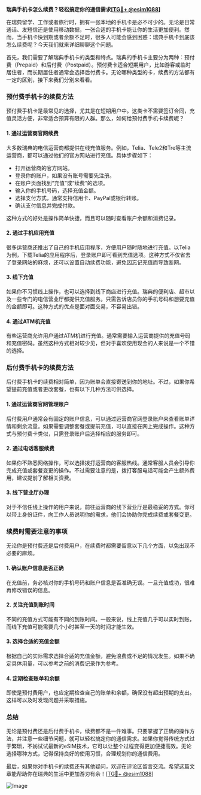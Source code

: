 **瑞典手机卡怎么续费？轻松搞定你的通信需求[[TG💪+ @esim1088](https://t.me/s/esim1088)]**

在瑞典留学、工作或者旅行时，拥有一张本地的手机卡是必不可少的。无论是日常通话、发短信还是使用移动数据，一张合适的手机卡能让你的生活更加便利。然而，当手机卡快到期或者余额不足时，很多人可能会感到困惑：瑞典手机卡到底该怎么续费呢？今天我们就来详细聊聊这个问题。

首先，我们需要了解瑞典手机卡的类型和特点。瑞典的手机卡主要分为两种：预付费（Prepaid）和后付费（Postpaid）。预付费卡适合短期用户，比如游客或临时居住者，而长期居住者通常会选择后付费卡。无论哪种类型的卡，续费的方法都有一定的区别，接下来我们分别来看看。

### 预付费手机卡的续费方法

预付费手机卡是最常见的选择，尤其是在短期用户中。这类卡不需要签订合同，充值灵活方便，非常适合预算有限的人群。那么，如何给预付费手机卡续费呢？

#### 1. **通过运营商官网续费**
大多数瑞典的电信运营商都提供在线充值服务。例如，Telia、Tele2和Tre等主流运营商，都可以通过他们的官方网站进行充值。具体步骤如下：

- 打开运营商的官方网站。
- 登录你的账户，如果没有账号需要先注册。
- 在账户页面找到“充值”或“续费”的选项。
- 输入你的手机号码，选择充值金额。
- 选择支付方式，通常支持信用卡、PayPal或银行转账。
- 确认支付信息并完成付款。

这种方式的好处是操作简单快捷，而且可以随时查看账户余额和消费记录。

#### 2. **通过手机应用充值**
很多运营商还推出了自己的手机应用程序，方便用户随时随地进行充值。以Telia为例，下载Telia的应用程序后，登录账户即可看到充值选项。这种方式不仅省去了登录网站的麻烦，还可以设置自动续费功能，避免因忘记充值而导致断网。

#### 3. **线下充值**
如果你不习惯线上操作，也可以选择到线下商店进行充值。瑞典的便利店、超市以及一些专门的电信营业厅都提供充值服务。只需告诉店员你的手机号码和想要充值的金额即可。这种方式的优点是面对面交易，不容易出错。

#### 4. **通过ATM机充值**
有些运营商允许用户通过ATM机进行充值。通常需要输入运营商提供的充值号码和充值密码。虽然这种方式相对较少见，但对于喜欢使用现金的人来说是一个不错的选择。

### 后付费手机卡的续费方法

后付费手机卡的续费相对简单，因为账单会直接寄送到你的地址。不过，如果你希望提前充值或者更改套餐，也有以下几种方法可供选择。

#### 1. **通过运营商官网管理账户**
后付费用户通常会有固定的账户信息，可以通过运营商官网登录账户来查看账单详情和剩余流量。如果需要调整套餐或提前充值，可以直接在网上完成操作。这种方式与预付费卡类似，只需登录账户后选择相应的服务即可。

#### 2. **通过电话客服续费**
如果你不熟悉网络操作，可以选择拨打运营商的客服热线。通常客服人员会引导你完成充值或套餐变更的操作。不过需要注意的是，拨打客服电话可能会产生额外费用，建议提前了解相关资费。

#### 3. **线下营业厅办理**
对于不信任线上操作的用户来说，前往运营商的线下营业厅是最稳妥的方式。你可以带上身份证件，向工作人员说明你的需求，他们会协助你完成续费或套餐变更。

### 续费时需要注意的事项

无论你是预付费还是后付费用户，在续费时都需要留意以下几个方面，以免出现不必要的麻烦。

#### 1. **确认账户信息是否正确**
在充值前，务必核对你的手机号码和账户信息是否准确无误。一旦充值成功，很难再修改错误的信息。

#### 2. **关注充值到账时间**
不同的充值方式可能有不同的到账时间。一般来说，线上充值几乎可以实时到账，而线下充值可能需要几个小时甚至一天的时间才能生效。

#### 3. **选择合适的充值金额**
根据自己的实际需求选择合适的充值金额，避免浪费或不足的情况发生。如果不确定具体用量，可以参考之前的消费记录作为参考。

#### 4. **定期检查账单和余额**
即使是预付费用户，也应定期检查自己的账单和余额，确保没有超出预期的支出。这样可以及时发现问题并采取措施。

### 总结

无论是预付费还是后付费手机卡，续费都不是一件难事。只要掌握了正确的操作方法，并注意一些细节问题，就可以轻松搞定你的通信需求。如果你觉得传统方式过于繁琐，不妨试试最新的eSIM技术，它可以让整个过程变得更加便捷高效。无论选择哪种方式，记得保持良好的使用习惯，合理规划你的通信费用。

最后，如果你对手机卡的续费还有其他疑问，欢迎在评论区留言交流。希望这篇文章能帮助你在瑞典的生活中更加游刃有余！[[TG💪+ @esim1088](https://t.me/s/esim1088)] 

![Image](https://i.postimg.cc/4NQfJmqS/Snipaste-2025-05-13-00-14-12.png)